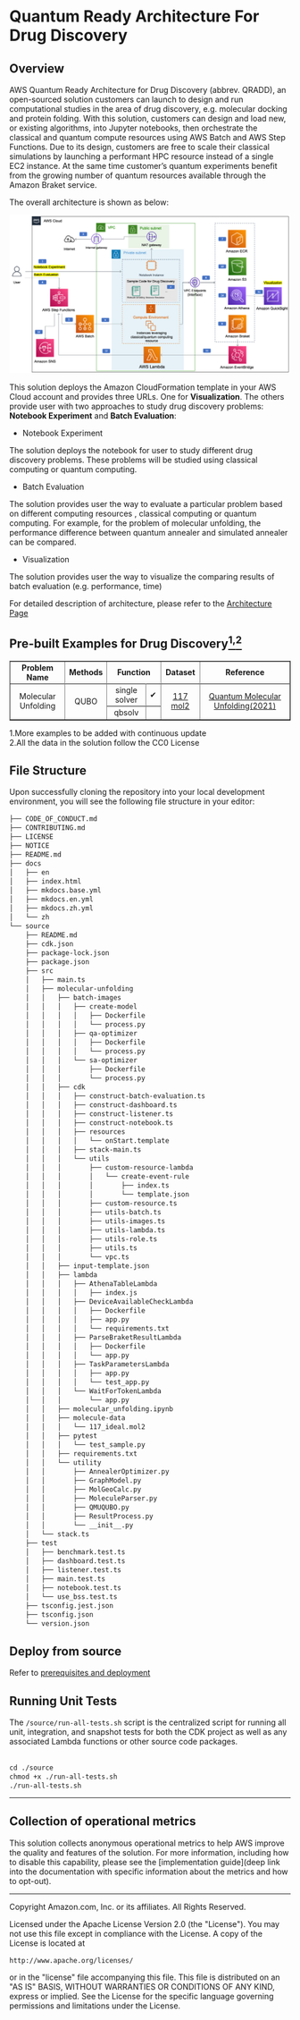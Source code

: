 # Quantum Ready Architecture For Drug Discovery

## Overview

AWS Quantum Ready Architecture for Drug Discovery (abbrev. QRADD), an open-sourced solution customers can launch to design and run computational studies in the area of drug discovery, e.g. molecular docking and protein folding. With this solution, customers can design and load new, or existing algorithms, into Jupyter notebooks, then orchestrate the classical and quantum compute resources using AWS Batch and AWS Step Functions. Due to its design, customers are free to scale their classical simulations by launching a performant HPC resource instead of  a single EC2 instance. At the same time customer’s quantum experiments benefit from the growing number of quantum resources available through the Amazon Braket service.

The overall architecture is shown as below:

![architecture](./docs/en/images/architecture.png)

This solution deploys the Amazon CloudFormation template in your 
AWS Cloud account and provides three URLs. One for **Visualization**.
The others provide user with two approaches to study drug discovery 
problems: **Notebook Experiment** and **Batch Evaluation**:

* Notebook Experiment

The solution deploys the notebook for user to study different drug discovery 
problems. 
These problems will be studied using classical computing or quantum 
computing.

* Batch Evaluation

The solution provides user the way to evaluate a particular problem based 
on different computing resources , classical computing or quantum computing. 
For example, for the problem of molecular unfolding, the performance difference 
between quantum annealer and simulated annealer can be compared.

* Visualization

The solution provides user the way to visualize the comparing results of 
batch evaluation (e.g. performance, time)

For detailed description of architecture, please refer to the 
[Architecture Page](https://awslabs.github.io/quantum-ready-solution-for-drug-discovery/en/architecture/)

## Pre-built Examples for Drug Discovery[<sup>1,</sup>](#more-example)[<sup>2</sup>](#data)
<table border='1' style="text-align: center">
    <tr>
        <td><B>Problem Name</B></td>
        <td><B>Methods</td>
        <td colspan='2'><B>Function</td>
        <td><B>Dataset</td>
        <td><B>Reference</td>
    <tr>
    <tr>
        <td rowspan='4'>Molecular Unfolding </td>
        <td rowspan='4'>QUBO</td>
        <td><span>single solver</span></td>
        <td><span>&#10004;</span></td>
        <td rowspan='4'><a href="https://www.rcsb.org/ligand/117">117 mol2</a></td>
        <td rowspan='4'><a href="https://arxiv.org/abs/2107.13607">Quantum Molecular Unfolding(2021)</a></td>
    <tr>
    <tr>
        <td><span>qbsolv</span></td>
        <td><span><span></td>
</table>

<div id='more-example'></div>
1.More examples to be added with continuous update
<div id='data'></div>
2.All the data in the solution follow the CC0 License

## File Structure

Upon successfully cloning the repository into your local development environment, you will see the following file structure in your editor:

```
├── CODE_OF_CONDUCT.md
├── CONTRIBUTING.md
├── LICENSE
├── NOTICE
├── README.md
├── docs
│   ├── en
│   ├── index.html
│   ├── mkdocs.base.yml
│   ├── mkdocs.en.yml
│   ├── mkdocs.zh.yml
│   └── zh
└── source
    ├── README.md
    ├── cdk.json
    ├── package-lock.json
    ├── package.json
    ├── src
    │   ├── main.ts
    │   ├── molecular-unfolding
    │   │   ├── batch-images
    │   │   │   ├── create-model
    │   │   │   │   ├── Dockerfile
    │   │   │   │   └── process.py
    │   │   │   ├── qa-optimizer
    │   │   │   │   ├── Dockerfile
    │   │   │   │   └── process.py
    │   │   │   └── sa-optimizer
    │   │   │       ├── Dockerfile
    │   │   │       └── process.py
    │   │   ├── cdk
    │   │   │   ├── construct-batch-evaluation.ts
    │   │   │   ├── construct-dashboard.ts
    │   │   │   ├── construct-listener.ts
    │   │   │   ├── construct-notebook.ts
    │   │   │   ├── resources
    │   │   │   │   └── onStart.template
    │   │   │   ├── stack-main.ts
    │   │   │   └── utils
    │   │   │       ├── custom-resource-lambda
    │   │   │       │   └── create-event-rule
    │   │   │       │       ├── index.ts
    │   │   │       │       └── template.json
    │   │   │       ├── custom-resource.ts
    │   │   │       ├── utils-batch.ts
    │   │   │       ├── utils-images.ts
    │   │   │       ├── utils-lambda.ts
    │   │   │       ├── utils-role.ts
    │   │   │       ├── utils.ts
    │   │   │       └── vpc.ts
    │   │   ├── input-template.json
    │   │   ├── lambda
    │   │   │   ├── AthenaTableLambda
    │   │   │   │   ├── index.js
    │   │   │   ├── DeviceAvailableCheckLambda
    │   │   │   │   ├── Dockerfile
    │   │   │   │   ├── app.py
    │   │   │   │   └── requirements.txt
    │   │   │   ├── ParseBraketResultLambda
    │   │   │   │   ├── Dockerfile
    │   │   │   │   └── app.py
    │   │   │   ├── TaskParametersLambda
    │   │   │   │   ├── app.py
    │   │   │   │   └── test_app.py
    │   │   │   └── WaitForTokenLambda
    │   │   │       └── app.py
    │   │   ├── molecular_unfolding.ipynb
    │   │   ├── molecule-data
    │   │   │   └── 117_ideal.mol2
    │   │   ├── pytest
    │   │   │   └── test_sample.py
    │   │   ├── requirements.txt
    │   │   └── utility
    │   │       ├── AnnealerOptimizer.py
    │   │       ├── GraphModel.py
    │   │       ├── MolGeoCalc.py
    │   │       ├── MoleculeParser.py
    │   │       ├── QMUQUBO.py
    │   │       ├── ResultProcess.py
    │   │       └── __init__.py
    │   └── stack.ts
    ├── test
    │   ├── benchmark.test.ts
    │   ├── dashboard.test.ts
    │   ├── listener.test.ts
    │   ├── main.test.ts
    │   ├── notebook.test.ts
    │   └── use_bss.test.ts
    ├── tsconfig.jest.json
    ├── tsconfig.json
    └── version.json
```
## Deploy from source

Refer to [prerequisites and deployment](./source/README.md)

## Running Unit Tests

The `/source/run-all-tests.sh` script is the centralized script for running all unit, integration, and snapshot tests for both the CDK project as well as any associated Lambda functions or other source code packages.

```

cd ./source
chmod +x ./run-all-tests.sh
./run-all-tests.sh

```
***


## Collection of operational metrics
This solution collects anonymous operational metrics to help AWS improve the quality and features of the solution. For more information, including how to disable this capability, please see the [implementation guide](deep link into the documentation with specific information about the metrics and how to opt-out).

***

Copyright Amazon.com, Inc. or its affiliates. All Rights Reserved.

Licensed under the Apache License Version 2.0 (the "License"). You may not use this file except in compliance with the License. A copy of the License is located at

    http://www.apache.org/licenses/

or in the "license" file accompanying this file. This file is distributed on an "AS IS" BASIS, WITHOUT WARRANTIES OR CONDITIONS OF ANY KIND, express or implied. See the License for the specific language governing permissions and limitations under the License.
